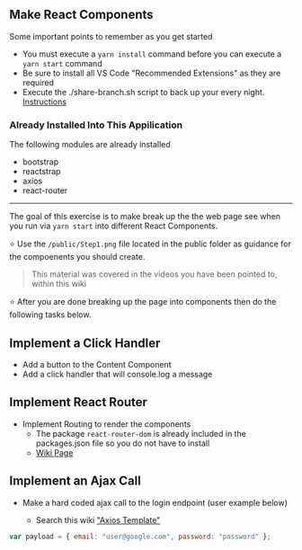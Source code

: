 ## Make React Components

Some important points to remember as you get started

- You must execute a `yarn install` command before you can execute a `yarn start` command
- Be sure to install all VS Code "Recommended Extensions" as they are required
- Execute the ./share-branch.sh script to back up your every night. [Instructions](http://code.sabio.la:8080/tfs/SabioCollection/_wikisearch?type=wiki&text=quickly%20saving%20branch%20share-branch.sh)

### Already Installed Into This Appilication

The following modules are already installed

- bootstrap
- reactstrap
- axios
- react-router

---

The goal of this exercise is to make break up the the web page see when you run via `yarn start` into different React Components.

:star: Use the `/public/Step1.png` file located in the public folder as guidance for the compoenents you should create.

> This material was covered in the videos you have been pointed to, within this wiki

:star: After you are done breaking up the page into components then do the following tasks below.

## Implement a Click Handler

- Add a button to the Content Component
- Add a click handler that will console.log a message

## Implement React Router

- Implement Routing to render the components
  - The package `react-router-dom` is already included in the packages.json file so you do not have to install
  - [Wiki Page](http://code.sabio.la:8080/tfs/SabioCollection/Content-JavaScript/_wiki/wikis/Content-JavaScript.wiki?pagePath=%2FJavascript%20Home%2FReact%20Home%2FReact%20Router&wikiVersion=GBwikiMaster)

## Implement an Ajax Call

- Make a hard coded ajax call to the login endpoint (user example below)

  - Search this wiki ["Axios Template"](http://code.sabio.la:8080/tfs/SabioCollection/_wikisearch?type=wiki&text=axios%20call)

```javascript
var payload = { email: "user@google.com", password: "password" };
```
